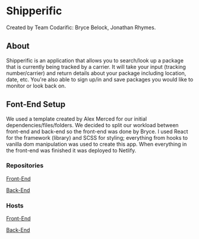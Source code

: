 # Shipperific
Created by Team Codarific: Bryce Belock, Jonathan Rhymes.

## About
Shipperific is an application that allows you to search/look up a package that is currently being tracked by a carrier. It will take your input (tracking number/carrier) and return details about your package including location, date, etc. You're also able to sign up/in and save packages you would like to monitor or look back on.

## Font-End Setup
We used a template created by Alex Merced for our initial dependencies/files/folders. We decided to split our workload between front-end and back-end so the front-end was done by Bryce. I used React for the framework (library) and SCSS for styling; everything from hooks to vanilla dom manipulation was used to create this app. When everything in the front-end was finished it was deployed to Netlify.

### Repositories
[Front-End](https://github.com/Clobek/Shipperific)

[Back-End](https://github.com/Clobek/Shipperific_API)

### Hosts
[Front-End](https://shipperific.netlify.app)

[Back-End](https://shipperific.herokuapp.com/)
